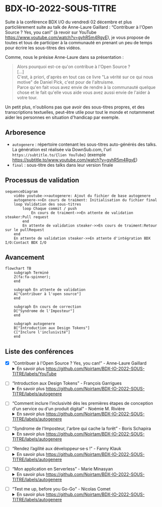 # BDX-IO-2022-SOUS-TITRE

Suite à la conférence BDX I/O du vendredi 02 décembre et plus particlièrement suite au talk de Anne-Laure Gaillard : <q>Contribuer à l'Open Source ? Yes, you can!</q> (à revoir sur YouTube https://www.youtube.com/watch?v=gyhR5m4RgyE),
je vous propose de toutes et tous de participer à la communauté en prenant un peu de temps pour écrire les sous-titres des vidéos.

Comme, nous le présise Anne-Laure dans sa présentation :
<blockquote>
Alors pourquoi est-ce qu'on contribue à l'Open Source ? <br/>
[...]<br/>
C'est, à priori, d'après en tout cas ce livre "La vérité sur ce qui nous motive" de Daniel Pick, c'est pour de l'altruisme.<br/>
Parce qu'en fait vous avez envie de rendre à la communauté quelque chose et le fait qu'elle vous aide vous avez aussi envie de l'aider à votre tour.
</blockquote>

Un petit plus, n'oublions pas que avoir des sous-titres propres, et des transcriptions textuelles, peut-être utile pour tout le monde et notammenet aider les personnes 
en situation d'handicap par exemple.


## Arboresence
* `autogenere` : répertoire contenant les sous-titres auto-générés des talks. La génération est réalisée via DownSub.com, l'url `https://subtitle.to/{lien YouTube}` (exemple https://subtitle.to/www.youtube.com/watch?v=gyhR5m4RgyE)
* `final` : sous-titre des talks dans leur version finale

## Processus de validation

```mermaid
sequenceDiagram
    vidéo youtube->>autogenere: Ajout du fichier de base autogenere
    autogenere->>En cours de traiment: Initialisation du fichier final
    loop Validation des sous-titres
        loop Chaque commit / push
            En cours de traiment->>En attente de validation steaker:Pull request
        end
        En attente de validation steaker->>En cours de traiment:Retour sur le pullRequest
    end
    En attente de validation steaker->>En attente d'intégration BDX I/O:Contact BDX I/O
```

## Avancement
```mermaid
flowchart TB
    subgraph Terminé
    Z(fa:fa-spinner);
    end
    
    subgraph En attente de validation
    A["Contribuer à l'open source"]
    end
    
    subgraph En cours de correction
    D["Syndrome de l'Imposteur"]
    end

    subgraph autogenere
    B["Introduction aux Design Tokens"]
    C["Inclure l'inclusivité"]
    end
```


## Liste des conférences
* [x] <q>Contribuer à l'Open Source ? Yes, you can!</q> - Anne-Laure Gaillard <details><summary>En savoir plus https://github.com/Noirtam/BDX-IO-2022-SOUS-TITRE/labels/YouTube</summary>
  * Etat : https://github.com/Noirtam/BDX-IO-2022-SOUS-TITRE/labels/YouTube
  * Vidéo Youtube : https://www.youtube.com/watch?v=gyhR5m4RgyE
  * [Fichier sous-titre français ./final/contributer-open-source.srt](./final/contributer-open-source.srt)

</details>

* [ ] <q>Introduction aux Design Tokens</q> - François Garrigues <details><summary>En savoir plus https://github.com/Noirtam/BDX-IO-2022-SOUS-TITRE/labels/autogenere</summary>
  * Etat : https://github.com/Noirtam/BDX-IO-2022-SOUS-TITRE/labels/autogenere
  * Vidéo Youtube : https://www.youtube.com/watch?v=7BoFBcrXY1g
  * fichier autogéné : [autogenere/introduction-aux-design-tokens.srt](autogenere/introduction-aux-design-tokens.srt)
</details>

* [ ] <q>Comment inclure l’inclusivité dès les premières étapes de conception d'un service ou d'un produit digital</q> - Noémie M. Rivière<details><summary>En savoir plus https://github.com/Noirtam/BDX-IO-2022-SOUS-TITRE/labels/autogenere</summary>
  * Etat : https://github.com/Noirtam/BDX-IO-2022-SOUS-TITRE/labels/autogenere
  * Vidéo youtube : https://www.youtube.com/watch?v=KNlVkRs9a94
  * Fichier autogénéré : [./autogenere/comment-inclure-l-inclusitie-des-les-premieres-etates.srt](./autogenere/comment-inclure-l-inclusitie-des-les-premieres-etates.srt)
</details>

* [ ] <q>Syndrome de l'Imposteur, l'arbre qui cache la forêt</q> - Boris Schapira<details><summary>En savoir plus https://github.com/Noirtam/BDX-IO-2022-SOUS-TITRE/labels/autogenere</summary>
  * Etat : https://github.com/Noirtam/BDX-IO-2022-SOUS-TITRE/labels/autogenere
  * Vidéo youtube : https://www.youtube.com/watch?v=vS2WKdWRNqo
  * Fichier autogénéré : [./autogenere/syndrome-de-l-imposteur-l-arbre-qui-cache-la-foret.srt](./autogenere/syndrome-de-l-imposteur-l-arbre-qui-cache-la-foret.srt)
</details>

* [ ] <q>Rendez l’agilité aux développeur·se·s !</q> - Fanny Klauk<details><summary>En savoir plus https://github.com/Noirtam/BDX-IO-2022-SOUS-TITRE/labels/autogenere</summary>
  * Etat : https://github.com/Noirtam/BDX-IO-2022-SOUS-TITRE/labels/autogenere
  * Vidéo youtube : https://www.youtube.com/watch?v=Ib2uoz2JTeY
  * Fichier autogénéré : [./autogenere/rendez-l-agilite-aux-developpeur·se·s.srt](./autogenere/rendez-l-agilite-aux-developpeur·se·s.srt)
</details>
  
* [ ] <q>Mon application en Serverless</q> - Marie Minasyan<details><summary>En savoir plus https://github.com/Noirtam/BDX-IO-2022-SOUS-TITRE/labels/autogenere</summary>
  * Etat : https://github.com/Noirtam/BDX-IO-2022-SOUS-TITRE/labels/autogenere
  * Vidéo youtube : https://www.youtube.com/watch?v=8kGkIlcaV0Q
  * Fichier autogénéré : [./autogenere/mon-application-en-serverless.srt](./autogenere/mon-application-en-serverless.srt)
</details>

* [ ] <q>Test me up, before you Go-Go</q> - Nicolas Comet<details><summary>En savoir plus https://github.com/Noirtam/BDX-IO-2022-SOUS-TITRE/labels/autogenere</summary>
  * Etat : https://github.com/Noirtam/BDX-IO-2022-SOUS-TITRE/labels/autogenere
  * Vidéo youtube : https://www.youtube.com/watch?v=8wguarCwSII
  * Fichier autogénéré : [./autogenere/test-me-up-before-you-Go-Go.srt](./autogenere/test-me-up-before-you-Go-Go.srt)
</details>
